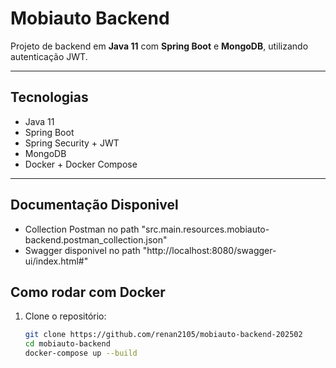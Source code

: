 # Mobiauto Backend

Projeto de backend em **Java 11** com **Spring Boot** e **MongoDB**, utilizando autenticação JWT.

---

## Tecnologias
- Java 11
- Spring Boot
- Spring Security + JWT
- MongoDB
- Docker + Docker Compose

---

## Documentação Disponivel
- Collection Postman no path "src.main.resources.mobiauto-backend.postman_collection.json"
- Swagger disponivel no path "http://localhost:8080/swagger-ui/index.html#"


## Como rodar com Docker

1. Clone o repositório:
   ```bash
   git clone https://github.com/renan2105/mobiauto-backend-202502
   cd mobiauto-backend
   docker-compose up --build
